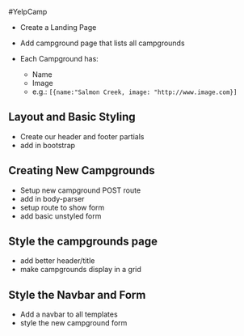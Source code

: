 #YelpCamp
- Create a Landing Page
- Add campground page that lists all campgrounds
    
- Each Campground has:
    - Name
    - Image
    - e.g.: `[{name:"Salmon Creek, image: "http://www.image.com}]`

## Layout and Basic Styling
- Create our header and footer partials
- add in bootstrap

## Creating New Campgrounds
- Setup new campground POST route
- add in body-parser
- setup route to show form
- add basic unstyled form 

## Style the campgrounds page
- add better header/title
- make campgrounds display in a grid

## Style the Navbar and Form
- Add a navbar to all templates
- style the new campground form

